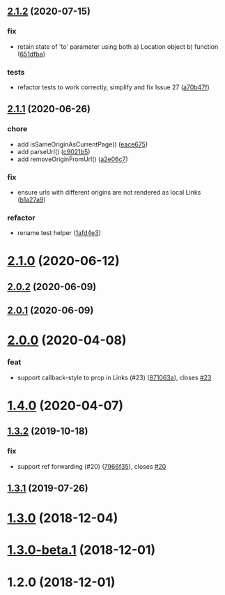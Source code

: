 ## [2.1.2](https://github.com/dollarshaveclub/react-passage/compare/2.1.1...2.1.2) (2020-07-15)


### fix

* retain state of 'to' parameter using both a) Location object b) function ([651dfba](https://github.com/dollarshaveclub/react-passage/commit/651dfbad92ea968ba667a364b8c9342f399d5c4d))

### tests

* refactor tests to work correctly, simplify and fix Issue 27 ([a70b47f](https://github.com/dollarshaveclub/react-passage/commit/a70b47f51947d102b08b893139a907ddf4a4e6ed))



## [2.1.1](https://github.com/dollarshaveclub/react-passage/compare/2.1.0...2.1.1) (2020-06-26)


### chore

* add isSameOriginAsCurrentPage() ([eace675](https://github.com/dollarshaveclub/react-passage/commit/eace6750341bdbfaf7b361a84a906722a849acc7))
* add parseUrl() ([c9021b5](https://github.com/dollarshaveclub/react-passage/commit/c9021b592a7d79f1db03556f3a8cac0277f4447a))
* add removeOriginFromUrl() ([a2e06c7](https://github.com/dollarshaveclub/react-passage/commit/a2e06c7d0f75672ecd444209550dce5f54d35d77))

### fix

* ensure urls with different origins are not rendered as local Links ([b1a27a9](https://github.com/dollarshaveclub/react-passage/commit/b1a27a9516471da2327e33aef0abf2d9254771fc))

### refactor

* rename test helper ([1afd4e3](https://github.com/dollarshaveclub/react-passage/commit/1afd4e3d1d8679172b2b088e00c511c85118c7f4))



# [2.1.0](https://github.com/dollarshaveclub/react-passage/compare/2.0.2...2.1.0) (2020-06-12)




## [2.0.2](https://github.com/dollarshaveclub/react-passage/compare/2.0.1...2.0.2) (2020-06-09)




## [2.0.1](https://github.com/dollarshaveclub/react-passage/compare/2.0.0...2.0.1) (2020-06-09)




# [2.0.0](https://github.com/dollarshaveclub/react-passage/compare/1.4.0...2.0.0) (2020-04-08)


### feat

* support callback-style to prop in Links (#23) ([871063a](https://github.com/dollarshaveclub/react-passage/commit/871063a056cce4076c5637fd3069e5d39c60cb64)), closes [#23](https://github.com/dollarshaveclub/react-passage/issues/23)



# [1.4.0](https://github.com/dollarshaveclub/react-passage/compare/1.3.2...1.4.0) (2020-04-07)




## [1.3.2](https://github.com/dollarshaveclub/react-passage/compare/1.3.1...1.3.2) (2019-10-18)


### fix

* support ref forwarding (#20) ([7966f35](https://github.com/dollarshaveclub/react-passage/commit/7966f35e6a30c27d8e58bf22136c9d1a9c241970)), closes [#20](https://github.com/dollarshaveclub/react-passage/issues/20)



## [1.3.1](https://github.com/dollarshaveclub/react-passage/compare/1.3.0...1.3.1) (2019-07-26)




# [1.3.0](https://github.com/dollarshaveclub/react-passage/compare/1.3.0-beta.1...1.3.0) (2018-12-04)




# [1.3.0-beta.1](https://github.com/dollarshaveclub/react-passage/compare/1.2.0...1.3.0-beta.1) (2018-12-01)




# 1.2.0 (2018-12-01)




